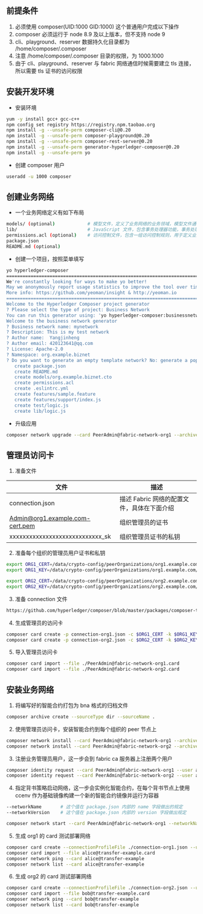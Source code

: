 ## 前提条件

1.  必须使用 composer(UID:1000 GID:1000) 这个普通用户完成以下操作
2.  composer 必须运行于 node 8.9 及以上版本，但不支持 node 9
3.  cli、playground、reserver 数据持久化目录都为 /home/composer/.composer
4.  注意 /home/composer/.composer 目录的权限，为 1000.1000
5.  由于 cli、playground、reserver 与 fabric 网络通信时候需要建立 tls 连接，所以需要 tls 证书的访问权限

## 安装开发环境

*   安装环境

~~~bash
yum -y install gcc+ gcc-c++
npm config set registry https://registry.npm.taobao.org
npm install -g --unsafe-perm composer-cli@0.20
npm install -g --unsafe-perm composer-playground@0.20
npm install -g --unsafe-perm composer-rest-server@0.20
npm install -g --unsafe-perm generator-hyperledger-composer@0.20
npm install -g --unsafe-perm yo
~~~

*   创建 composer 用户

~~~bash
useradd -u 1000 composer
~~~

## 创建业务网络

*   一个业务网络定义有如下布局

~~~bash
models/ (optional)            # 模型文件，定义了业务网络的业务领域，模型文件通常由业务分析师创建，因为它们定义模型元素之间的结构和关系：资产，参与者和事务。
lib/                          # JavaScript 文件，包含事务处理器功能，事务处理器功能在Hyperledger Fabric上运行，并可访问存储在Hyperledger Fabric区块链世界状态中的资产注册表。
permissions.acl (optional)    # 访问控制文件，包含一组访问控制规则，用于定义业务网络中不同参与者的权限。
package.json
README.md (optional)
~~~

*   创建一个项目，按照菜单填写

~~~bash
yo hyperledger-composer
==========================================================================
We're constantly looking for ways to make yo better! 
May we anonymously report usage statistics to improve the tool over time? 
More info: https://github.com/yeoman/insight & http://yeoman.io
========================================================================== No
Welcome to the Hyperledger Composer project generator
? Please select the type of project: Business Network
You can run this generator using: 'yo hyperledger-composer:businessnetwork'
Welcome to the business network generator
? Business network name: mynetwork
? Description: This is my test network
? Author name:  Yangjinheng
? Author email: 420123641@qq.com
? License: Apache-2.0
? Namespace: org.example.biznet
? Do you want to generate an empty template network? No: generate a populated sample network
   create package.json
   create README.md
   create models/org.example.biznet.cto
   create permissions.acl
   create .eslintrc.yml
   create features/sample.feature
   create features/support/index.js
   create test/logic.js
   create lib/logic.js
~~~

*   升级应用

~~~bash
composer network upgrade --card PeerAdmin@fabric-network-org1 --archiveFile ./baas-network@0.1.5.bna --option npmrcFile=./ali-npmrc
~~~

## 管理员访问卡

1.  准备文件

| 文件                            | 描述                                       |
| ------------------------------- | ------------------------------------------ |
| connection.json                 | 描述 Fabric 网络的配置文件，具体在下面介绍 |
| Admin@org1.example.com-cert.pem | 组织管理员的证书                           |
| xxxxxxxxxxxxxxxxxxxxxxxxxxxx_sk | 组织管理员证书的私钥                       |

2.  准备每个组织的管理员用户证书和私钥

~~~bash
export ORG1_CERT=/data/crypto-config/peerOrganizations/org1.example.com/users/Admin@org1.example.com/msp/admincerts/Admin@org1.example.com-cert.pem
export ORG1_KEY=/data/crypto-config/peerOrganizations/org1.example.com/users/Admin@org1.example.com/msp/keystore/d9fcc4030479fc24e21480f8a087ce968ed80a0379aa9d4235281b2eaa47f80e_sk

export ORG2_CERT=/data/crypto-config/peerOrganizations/org2.example.com/users/Admin@org2.example.com/msp/admincerts/Admin@org2.example.com-cert.pem
export ORG2_KEY=/data/crypto-config/peerOrganizations/org2.example.com/users/Admin@org2.example.com/msp/keystore/63d4314eaf8b7145b32e59908be02b42ff8038dcf0057e269d30d4db3ea664c1_sk
~~~

3.  准备 connection 文件

~~~bash
https://github.com/hyperledger/composer/blob/master/packages/composer-tests-integration/profiles/tls-connection-org1.json    # 参考格式
~~~

4.  生成管理员的访问卡

~~~bash
composer card create -p connection-org1.json -c $ORG1_CERT -k $ORG1_KEY -u PeerAdmin -r PeerAdmin -r ChannelAdmin
composer card create -p connection-org2.json -c $ORG2_CERT -k $ORG2_KEY -u PeerAdmin -r PeerAdmin -r ChannelAdmin
~~~

5.  导入管理员访问卡

~~~bash
composer card import --file ./PeerAdmin@fabric-network-org1.card
composer card import --file ./PeerAdmin@fabric-network-org2.card
~~~

## 安装业务网络

1.  将编写好的智能合约打包为 bna 格式的归档文件

~~~bash
composer archive create --sourceType dir --sourceName .
~~~

2.  使用管理员访问卡，安装智能合约到每个组织的 peer 节点上

~~~bash
composer network install --card PeerAdmin@fabric-network-org1 --archiveFile ./transfer-example@0.0.2.bna --option npmrcFile=./ali-npmrc
composer network install --card PeerAdmin@fabric-network-org2 --archiveFile ./transfer-example@0.0.2.bna --option npmrcFile=./ali-npmrc
~~~

3.  注册业务管理员用户，这一步会到 fabric ca 服务器上注册两个用户

~~~bash
composer identity request --card PeerAdmin@fabric-network-org1 --user admin --enrollSecret adminpw --path alice
composer identity request --card PeerAdmin@fabric-network-org2 --user admin --enrollSecret adminpw --path bob
~~~

4.  指定背书策略启动网络，这一步会实例化智能合约，在每个背书节点上使用 ccenv 作为基础镜像构建一个新的智能合约镜像并运行为容器

~~~bash
--networkName       # 这个值在 package.json 内部的 name 字段做出的规定
--networkVersion    # 这个值在 package.json 内部的 version 字段做出规定
~~~

~~~bash
composer network start --card PeerAdmin@fabric-network-org1 --networkName transfer-example --networkVersion 0.0.2 --option endorsementPolicyFile=./endorsement-policy.json --networkAdmin alice --networkAdminCertificateFile ./alice/admin-pub.pem --networkAdmin bob --networkAdminCertificateFile ./bob/admin-pub.pem
~~~

5.  生成 org1 的 card 测试部署网络

~~~bash
composer card create --connectionProfileFile ./connection-org1.json --user alice --businessNetworkName transfer-example --certificate ./alice/admin-pub.pem --privateKey ./alice/admin-priv.pem
composer card import --file alice@transfer-example.card
composer network ping --card alice@transfer-example
composer network list --card alice@transfer-example
~~~

6.  生成 org2 的 card 测试部署网络

~~~bash
composer card create --connectionProfileFile ./connection-org2.json --user bob --businessNetworkName transfer-example --certificate ./bob/admin-pub.pem --privateKey ./bob/admin-priv.pem
composer card import --file bob@transfer-example.card
composer network ping --card bob@transfer-example
composer network list --card bob@transfer-example
~~~

